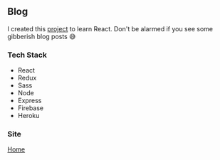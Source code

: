 

## Blog
I created this [project](https://blog-with-react-firebase.herokuapp.com/) to learn React. Don't be alarmed if you see some gibberish blog posts :sweat_smile:

### Tech Stack
* React 
* Redux
* Sass
* Node
* Express
* Firebase 
* Heroku
### Site
[Home](https://blog-with-react-firebase.herokuapp.com/)
